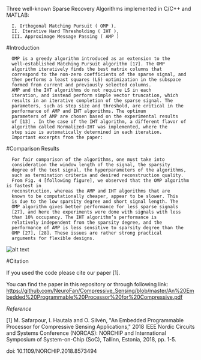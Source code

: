Three well-known Sparse Recovery Algorithms implemented in C/C++ and MATLAB:


      I. Orthogonal Matching Pursuit ( OMP ),
      II. Iterative Hard Thresholding ( IHT ),  
      III. Approximage Message Passing ( AMP )  
#Introduction 

      OMP is a greedy algorithm introduced as an extension to the
      well-established Matching Pursuit algorithm [17]. The OMP
      algorithm iteratively finds the best matrix columns that
      correspond to the non-zero coefficients of the sparse signal, and
      then performs a least squares (LS) optimization in the subspace
      formed from current and previously selected columns.
      AMP and the IHT algorithms do not require LS in each
      iteration, and instead perform simple vector truncation, which
      results in an iterative completion of the sparse signal. The
      parameters, such as step size and threshold, are critical in the
      performance of AMP and IHT algorithms. The optimum
      parameters of AMP are chosen based on the experimental results
      of [13] . In the case of the IHT algorithm, a different flavor of
      algorithm called Normalized-IHT was implemented, where the
      step size is automatically determined in each iteration.
      Important excerpts from the paper:

#Comparison Results

      For fair comparison of the algorithms, one must take into
      consideration the window length of the signal, the sparsity
      degree of the test signal, the hyperparameters of the algorithms,
      such as termination criteria and desired reconstruction quality.
      From Fig. 4 [following figure], we observed that the OMP algorithm is fastest in
      reconstruction, whereas the AMP and IHT algorithms that are
      known to be computationally cheaper, appear to be slower. This
      is due to the low sparsity degree and short signal length. The
      OMP algorithm gives better performance for less sparse signals
      [27], and here the experiments were done with signals with less
      than 10% occupancy. The IHT algorithm’s performance is
      relatively independent from the sparsity degree, and the
      performance of AMP is less sensitive to sparsity degree than the
      OMP [27], [28]. These issues are rather strong practical
      arguments for flexible designs. 

  ![alt text]( https://github.com/NeuroFan/Compressive_Sensing/blob/master/performance_comparison.png)

#Citation 

If you used the code please cite our paper [1].

You can find the paper in this repository or through following link:
https://github.com/NeuroFan/Compressive_Sensing/blob/master/An%20Embedded%20Programmable%20Processor%20for%20Compressive.pdf

*Reference* 

[1] M. Safarpour, I. Hautala and O. Silvén, "An Embedded Programmable Processor for Compressive Sensing Applications," 2018 IEEE Nordic Circuits and Systems Conference (NORCAS): NORCHIP and International Symposium of System-on-Chip (SoC), Tallinn, Estonia, 2018, pp. 1-5.

doi: 10.1109/NORCHIP.2018.8573494
